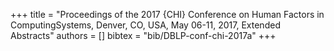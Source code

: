+++
title =  "Proceedings of the 2017 {CHI} Conference on Human Factors in ComputingSystems, Denver, CO, USA, May 06-11, 2017, Extended Abstracts"
authors = []
bibtex = "bib/DBLP-conf-chi-2017a"
+++
